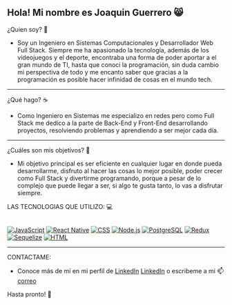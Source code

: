Hola! Mi nombre es Joaquin Guerrero 😸
------------------------------------

¿Quien soy? 🧔
- Soy un Ingeniero en Sistemas Computacionales y Desarrollador Web Full Stack.
  Siempre me ha apasionado la tecnología, además de los videojuegos y el deporte, encontraba una forma de
  poder aportar a el gran mundo de TI, hasta que conoci la programación, sin duda cambio mi perspectiva de todo y
  me encanto saber que gracias a la programación es posible hacer infinidad de cosas en el mundo tech.
 ______________________________________

¿Qué hago? ☕
- Como Ingeniero en Sistemas me especializo en redes pero como Full Stack me dedico a la parte de Back-End y Front-End
desarrollando proyectos, resolviendo problemas y aprendiendo a ser mejor cada día.
---------------------------------------

¿Cuáles son mis objetivos? 🚀
- Mi objetivo principal es ser eficiente en cualquier lugar en donde pueda desarrollarme, disfruto al hacer las cosas
lo mejor posible, poder crecer como Full Stack y divertirme programando, porque a pesar de lo complejo que puede llegar
a ser, si algo te gusta tanto, lo vas a disfrutar siempre. 

LAS TECNOLOGIAS QUE UTILIZO: 💻 
<br>
<br>

[![JavaScript](https://img.shields.io/badge/-JavaScript-%23F7DF1E?logo=javascript&logoColor=black&style=for-the-badge)](#)
[![React Native](https://img.shields.io/badge/-React_Native-%2300D8FF?logo=react&logoColor=white&style=for-the-badge)](#)
[![CSS](https://img.shields.io/badge/-CSS-%231572B6?logo=css3&logoColor=white&style=for-the-badge)](#)
[![Node.js](https://img.shields.io/badge/-Node.js-%23339933?logo=node.js&logoColor=white&style=for-the-badge)](#)
[![PostgreSQL](https://img.shields.io/badge/-PostgreSQL-%23336791?logo=postgresql&logoColor=white&style=for-the-badge)](#)
[![Redux](https://img.shields.io/badge/-Redux-%23764ABC?logo=redux&logoColor=white&style=for-the-badge)](#)
[![Sequelize](https://img.shields.io/badge/-Sequelize-%23853BFA?logo=sequelize&logoColor=white&style=for-the-badge)](#)
[![HTML](https://img.shields.io/badge/-HTML-%23E34F26?logo=html5&logoColor=white&style=for-the-badge)](#)

---------------------------------------
CONTACTAME:
- Conoce más de mí en mi perfil de [LinkedIn]() [LinkedIn](https://www.linkedin.com/in/joaquin-guerrero-728826260/) o
escribeme a mi 📫[correo](mailto:joaquinsgro@gmail.com?body=Hola%20Joaquin,%20estoy%20interesado%20en%20contactarte%20por%20este%20proyecto.)

Hasta pronto! 👋
